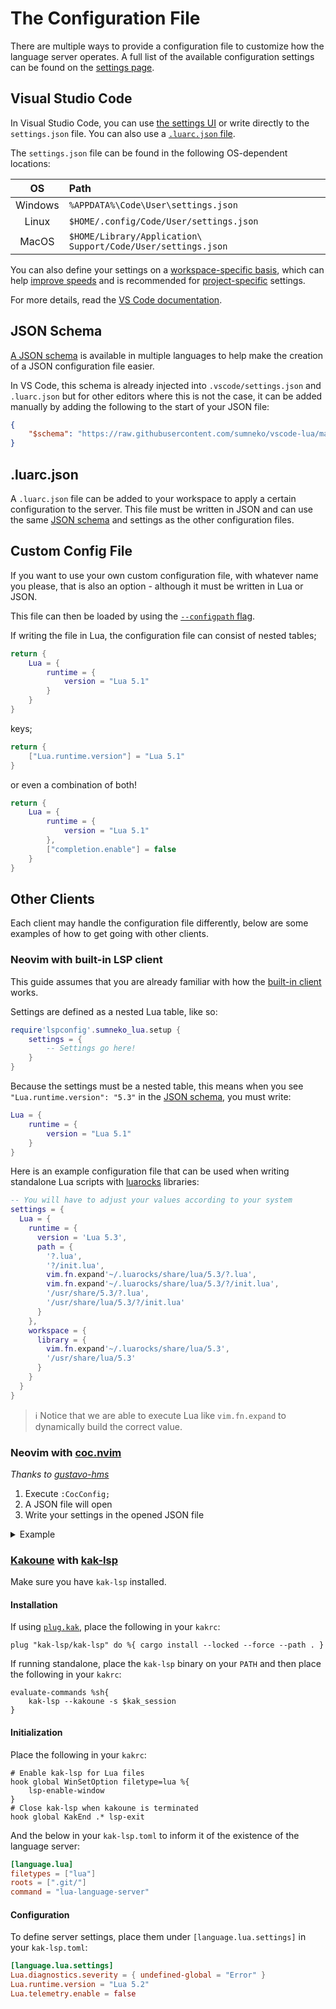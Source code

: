# The Configuration File
There are multiple ways to provide a configuration file to customize how the language server operates. A full list of the available configuration settings can be found on the [settings page](https://github.com/LuaLS/lua-language-server/wiki/Settings).

## Visual Studio Code
In Visual Studio Code, you can use [the settings UI](https://github.com/LuaLS/lua-language-server/wiki/Getting-Started#configuration) or write directly to the `settings.json` file. You can also use a [`.luarc.json` file](#luarcjson).

The `settings.json` file can be found in the following OS-dependent locations:

|   OS    | Path                                                         |
| :-----: | :----------------------------------------------------------- |
| Windows | `%APPDATA%\Code\User\settings.json`                          |
|  Linux  | `$HOME/.config/Code/User/settings.json`                      |
|  MacOS  | `$HOME/Library/Application\ Support/Code/User/settings.json` |

You can also define your settings on a [workspace-specific basis](https://code.visualstudio.com/docs/getstarted/settings#_workspace-settings), which can help [improve speeds](https://github.com/LuaLS/lua-language-server/wiki/FAQ#how-can-i-improve-startup-speeds) and is recommended for [project-specific](https://code.visualstudio.com/docs/getstarted/settings#_when-does-it-make-sense-to-use-workspace-settings) settings.

For more details, read the [VS Code documentation](https://code.visualstudio.com/docs/getstarted/settings).

## JSON Schema
[A JSON schema](https://github.com/LuaLS/vscode-lua/tree/master/setting) is available in multiple languages to help make the creation of a JSON configuration file easier.

In VS Code, this schema is already injected into `.vscode/settings.json` and `.luarc.json` but for other editors where this is not the case, it can be added manually by adding the following to the start of your JSON file:

```json
{
    "$schema": "https://raw.githubusercontent.com/sumneko/vscode-lua/master/setting/schema.json"
}
```

## .luarc.json
A `.luarc.json` file can be added to your workspace to apply a certain configuration to the server. This file must be written in JSON and can use the same [JSON schema](#json-schema) and settings as the other configuration files.

## Custom Config File
If you want to use your own custom configuration file, with whatever name you please, that is also an option - although it must be written in Lua or JSON.

This file can then be loaded by using the [`--configpath` flag](https://github.com/LuaLS/lua-language-server/wiki/Getting-Started#-configpath).

If writing the file in Lua, the configuration file can consist of nested tables;

```lua
return {
    Lua = {
        runtime = {
            version = "Lua 5.1"
        }
    }
}
```

keys;

```lua
return {
    ["Lua.runtime.version"] = "Lua 5.1"
}
```

or even a combination of both!

```lua
return {
    Lua = {
        runtime = {
            version = "Lua 5.1"
        },
        ["completion.enable"] = false
    }
}
```

## Other Clients
Each client may handle the configuration file differently, below are some examples of how to get going with other clients.

### Neovim with built-in LSP client
This guide assumes that you are already familiar with how the [built-in client](https://neovim.io/doc/user/lsp.html) works.

Settings are defined as a nested Lua table, like so:

```lua
require'lspconfig'.sumneko_lua.setup {
    settings = {
        -- Settings go here!
    }
}
```

Because the settings must be a nested table, this means when you see `"Lua.runtime.version": "5.3"` in the [JSON schema](#json-schema), you must write:

```lua
Lua = {
    runtime = {
        version = "Lua 5.1"
    }
}
```

Here is an example configuration file that can be used when writing standalone Lua scripts with [luarocks](https://luarocks.org/) libraries:

```lua
-- You will have to adjust your values according to your system
settings = {
  Lua = {
    runtime = {
      version = 'Lua 5.3',
      path = {
        '?.lua',
        '?/init.lua',
        vim.fn.expand'~/.luarocks/share/lua/5.3/?.lua',
        vim.fn.expand'~/.luarocks/share/lua/5.3/?/init.lua',
        '/usr/share/5.3/?.lua',
        '/usr/share/lua/5.3/?/init.lua'
      }
    },
    workspace = {
      library = {
        vim.fn.expand'~/.luarocks/share/lua/5.3',
        '/usr/share/lua/5.3'
      }
    }
  }
}
```

> ℹ️ Notice that we are able to execute Lua like `vim.fn.expand` to dynamically build the correct value.


### Neovim with [coc.nvim](https://github.com/neoclide/coc.nvim)
*Thanks to [gustavo-hms](https://github.com/LuaLS/lua-language-server/issues/154#issuecomment-621203055)*

1. Execute `:CocConfig;`
2. A JSON file will open
3. Write your settings in the opened JSON file

<details>
<summary>Example</summary>

```json
{
    // ... many unrelated options here ...
    "languageserver": {
        "lua": {
            "cwd": "full path of lua-language-server directory", // (not sure this one is really necessary)
            "command": "full path to lua-language-server executable",
            "filetypes": ["lua"],
            "rootPatterns": [".git/"]
        }
    },
    "settings": {
        "Lua": {
            "workspace": {
                "library": [
                    "/path/to/hammerspoon-completion/build/stubs",
                    "/path/to/neovim/runtime/lua"
                ],
                "maxPreload": 2000,
                "preloadFileSize": 1000
            },
            "runtime": {
                "version": "Lua 5.4"
            },
            "diagnostics": {
                "enable": true,
                "globals": ["hs", "vim", "it", "describe", "before_each", "after_each"],
                "disable": ["lowercase-global"]
            },
            "completion": {
                "keywordSnippet": "Disable"
            }
        }
    }
}
```

</details>

### [Kakoune](https://github.com/mawww/kakoune) with [kak-lsp](https://github.com/kak-lsp/kak-lsp)
Make sure you have `kak-lsp` installed.

#### Installation
If using [`plug.kak`](https://github.com/andreyorst/plug.kak), place the following in your `kakrc`:

```
plug "kak-lsp/kak-lsp" do %{ cargo install --locked --force --path . }
```

If running standalone, place the `kak-lsp` binary on your `PATH` and then place the following in your `kakrc`:

```
evaluate-commands %sh{
    kak-lsp --kakoune -s $kak_session
}
```

#### Initialization
Place the following in your `kakrc`:

```
# Enable kak-lsp for Lua files
hook global WinSetOption filetype=lua %{
    lsp-enable-window
}
# Close kak-lsp when kakoune is terminated
hook global KakEnd .* lsp-exit
```

And the below in your `kak-lsp.toml` to inform it of the existence of the language server:

```toml
[language.lua]
filetypes = ["lua"]
roots = [".git/"]
command = "lua-language-server"
```

#### Configuration
To define server settings, place them under `[language.lua.settings]` in your `kak-lsp.toml`:

```toml
[language.lua.settings]
Lua.diagnostics.severity = { undefined-global = "Error" }
Lua.runtime.version = "Lua 5.2"
Lua.telemetry.enable = false
```

